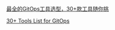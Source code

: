 [最全的GitOps工具选型，30+款工具随你挑](https://www.toutiao.com/i6885884421811995147)

[30+ Tools List for GitOps](https://dzone.com/articles/30-tools-list-for-gitops)